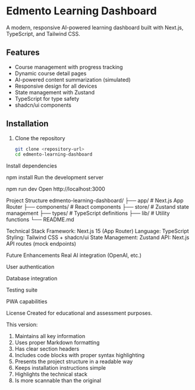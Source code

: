# Edmento Learning Dashboard

A modern, responsive AI-powered learning dashboard built with Next.js, TypeScript, and Tailwind CSS.

## Features

- Course management with progress tracking
- Dynamic course detail pages
- AI-powered content summarization (simulated)
- Responsive design for all devices
- State management with Zustand
- TypeScript for type safety
- shadcn/ui components

## Installation

1. Clone the repository
   ```bash
   git clone <repository-url>
   cd edmento-learning-dashboard
Install dependencies

npm install
Run the development server

npm run dev
Open http://localhost:3000

Project Structure
edmento-learning-dashboard/
├── app/              # Next.js App Router
├── components/       # React components
├── store/            # Zustand state management
├── types/            # TypeScript definitions
├── lib/              # Utility functions
└── README.md

Technical Stack
Framework: Next.js 15 (App Router)
Language: TypeScript
Styling: Tailwind CSS + shadcn/ui
State Management: Zustand
API: Next.js API routes (mock endpoints)

Future Enhancements
Real AI integration (OpenAI, etc.)

User authentication

Database integration

Testing suite

PWA capabilities

License
Created for educational and assessment purposes.


This version:
1. Maintains all key information
2. Uses proper Markdown formatting
3. Has clear section headers
4. Includes code blocks with proper syntax highlighting
5. Presents the project structure in a readable way
6. Keeps installation instructions simple
7. Highlights the technical stack
8. Is more scannable than the original